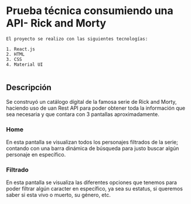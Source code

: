 # Prueba técnica consumiendo una API- Rick and Morty

~~~
El proyecto se realizo con las siguientes tecnologías:   

1. React.js
2. HTML
3. CSS
4. Material UI
 
~~~

## Descripción
Se construyó un catálogo dígital de la famosa serie de Rick and Morty, haciendo uso de uan Rest API para poder obtener toda la información que sea necesaria y que contara con 3 pantallas aproximadamente.

### Home
En esta pantalla se visualizan todos los personajes filtrados de la serie; contando con una barra dinámica de búsqueda para justo buscar algún personaje en específico.

### Filtrado
En esta pantalla se visualiza las diferentes opciones que tenemos para poder filtrar algún caracter en específico, ya sea su estatus, si queremos saber si esta vivo o muerto, su género, etc.
